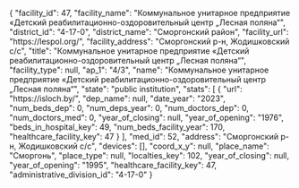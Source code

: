 {
    "facility_id": 47,
    "facility_name": "Коммунальное унитарное предприятие «Детский реабилитационно-оздоровительный центр „Лесная поляна“",
    "district_id": "4-17-0",
    "district_name": "Сморгонский район",
    "facility_url": "https:\/\/lespol.org\/",
    "facility_address": "Сморгонский р-н, Жодишковский с\/с",
    "title": "Коммунальное унитарное предприятие «Детский реабилитационно-оздоровительный центр „Лесная поляна“",
    "facility_type": null,
    "ap_1": "4\/3",
    "name": "Коммунальное унитарное предприятие «Детский реабилитационно-оздоровительный центр „Лесная поляна“",
    "state": "public institution",
    "stats": [
        {
            "url": "https:\/\/isloch.by\/",
            "dep_name": null,
            "date_year": "2023",
            "num_beds_dep": 0,
            "num_deps_year": 0,
            "num_doctors_dep": 0,
            "num_doctors_med": 0,
            "year_of_closing": null,
            "year_of_opening": "1976",
            "beds_in_hospital_key": 49,
            "num_beds_facility_year": 170,
            "healthcare_facility_key": 47
        }
    ],
    "med_id": 52,
    "address": "Сморгонский р-н, Жодишковский с\/с",
    "devices": [],
    "coord_x_y": null,
    "place_name": "Сморгонь",
    "place_type": null,
    "localties_key": 102,
    "year_of_closing": null,
    "year_of_opening": "1995",
    "healthcare_facility_key": 47,
    "administrative_division_id": "4-17-0"
}